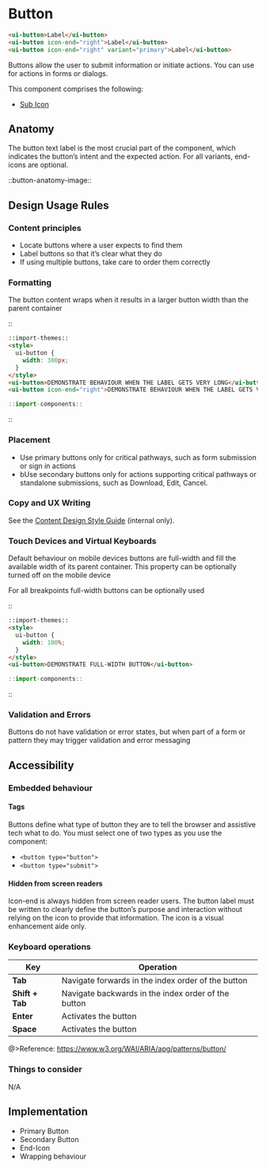 <!--
type: page
title: Button
location: ./components/button
layout: default
-->

# Button

```html
<ui-button>Label</ui-button>
<ui-button icon-end="right">Label</ui-button>
<ui-button icon-end="right" variant="primary">Label</ui-button>
```

Buttons allow the user to submit information or initiate actions. You can use <ui-button> for actions in forms or dialogs. 

This component comprises the following: 
* [Sub Icon](./components/sub-icon)

## Anatomy

The button text label is the most crucial part of the component, which indicates the button’s intent and the expected action. For all variants, end-icons are optional.

::button-anatomy-image::

## Design Usage Rules
### Content principles 
* Locate buttons where a user expects to find them 
* Label buttons so that it’s clear what they do 
* If using multiple buttons, take care to order them correctly 

### Formatting 
The button content wraps when it results in a larger button width than the parent container 

::
```html
::import-themes::
<style>
  ui-button {
    width: 300px;
  }
</style>
<ui-button>DEMONSTRATE BEHAVIOUR WHEN THE LABEL GETS VERY LONG</ui-button>
<ui-button icon-end="right">DEMONSTRATE BEHAVIOUR WHEN THE LABEL GETS VERY LONG</ui-button>
```
```js
::import-components::
```
::

### Placement 
* Use primary buttons only for critical pathways,  such as  form submission or sign in actions 
* bUse secondary buttons only for actions supporting critical pathways or standalone submissions, such as Download, Edit, Cancel. 

### Copy and UX Writing
See the [Content Design Style Guide](https://lsegroup.sharepoint.com/sites/ProductDesignTeam/SitePages/Content-Design.aspx) (internal only).

### Touch Devices and Virtual Keyboards

Default behaviour on mobile devices buttons are full-width and fill the available width of its parent container. This property can be optionally turned off on the mobile device 

For all breakpoints full-width buttons can be optionally used 

::
```html
::import-themes::
<style>
  ui-button {
    width: 100%;
  }
</style>
<ui-button>DEMONSTRATE FULL-WIDTH BUTTON</ui-button>
```
```js
::import-components::
```
::


### Validation and Errors 

Buttons do not have validation or error states, but when part of a form or pattern they may trigger validation and error messaging 

## Accessibility 

### Embedded behaviour 

#### Tags 
Buttons define what type of button they are to tell the browser and assistive tech what to do. You must select one of two types as you use the component: 

* `<button type="button">`
* `<button type="submit">`

#### Hidden from screen readers

Icon-end is always hidden from screen reader users. The button label must be written to clearly define the button’s purpose and interaction without relying on the icon to provide that information. The icon is a visual enhancement aide only.

### Keyboard operations
| Key             | Operation                                           |
| --------------- | --------------------------------------------------- |
| **Tab**         | Navigate forwards in the index order of the button  |
| **Shift + Tab** | Navigate backwards in the index order of the button |
| **Enter**       | Activates the button                                |
| **Space**       | Activates the button                                |

@>Reference: https://www.w3.org/WAI/ARIA/apg/patterns/button/

### Things to consider
N/A

## Implementation

* Primary Button 
* Secondary Button 
* End-Icon 
* Wrapping behaviour 
